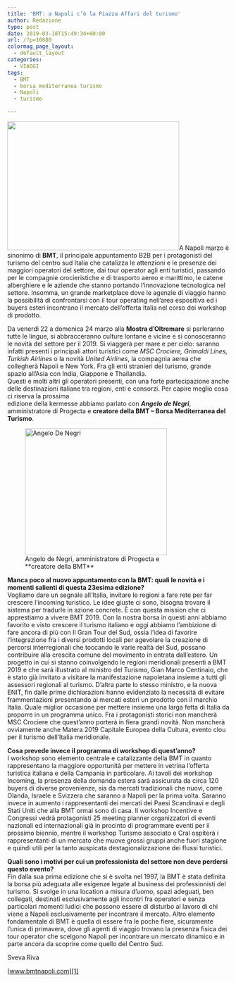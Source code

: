 ```yaml
---
title: 'BMT: a Napoli c’è la Piazza Affari del turismo'
author: Redazione
type: post
date: 2019-03-18T15:49:34+00:00
url: /?p=10880
colormag_page_layout:
  - default_layout
categories:
  - VIAGGI
tags:
  - BMT
  - borsa mediterranea turismo
  - Napoli
  - turismo

---
```

<img decoding="async" loading="lazy" class="alignleft wp-image-10881 " src="https://progressonline.it/wp-content/uploads/2019/03/21037_161_medium.jpg" alt="" width="390" height="293" />A Napoli marzo è sinonimo di **BMT**, il principale appuntamento B2B per i protagonisti del turismo del centro sud Italia che catalizza le attenzioni e le presenze dei maggiori operatori del settore, dai tour operator agli enti turistici, passando per le compagnie crocieristiche e di trasporto aereo e marittimo, le catene alberghiere e le aziende che stanno portando l’innovazione tecnologica nel settore. Insomma, un grande marketplace dove le agenzie di viaggio hanno la possibilità di confrontarsi con il tour operating nell’area espositiva ed i buyers esteri incontrano il mercato dell’offerta Italia nel corso dei workshop di prodotto.

Da venerdì 22 a domenica 24 marzo alla **Mostra d’Oltremare** si parleranno tutte le lingue, si abbracceranno culture lontane e vicine e si conosceranno le novità del settore per il 2019. Si viaggerà per mare e per cielo: saranno infatti presenti i principali attori turistici come _MSC Crociere, Grimaldi Lines, Turkish Airlines_ o la novità _United Airlines_, la compagnia aerea che collegherà Napoli e New York. Fra gli enti stranieri del turismo, grande spazio all’Asia con India, Giappone e Thailandia.  
Questi e molti altri gli operatori presenti, con una forte partecipazione anche delle destinazioni italiane tra regioni, enti e consorzi. Per capire meglio cosa ci riserva la prossima  
edizione della kermesse abbiamo parlato con _**Angelo de Negri**_, amministratore di Progecta e **creatore della BMT – Borsa Mediterranea del Turismo**.

<figure id="attachment_10883" aria-describedby="caption-attachment-10883" style="width: 322px" class="wp-caption alignright"><img decoding="async" loading="lazy" class="wp-image-10883 " src="https://progressonline.it/wp-content/uploads/2019/03/BMT-Angelo-de-Negri-300x269.jpg" alt="Angelo De Negri" width="322" height="288" /><figcaption id="caption-attachment-10883" class="wp-caption-text">Angelo de Negri, amministratore di Progecta e **creatore della BMT**</figcaption></figure>

**Manca poco al nuovo appuntamento con la BMT: quali le novità e i momenti salienti di questa 23esima edizione?**  
Vogliamo dare un segnale all’Italia, invitare le regioni a fare rete per far crescere l’incoming turistico. Le idee giuste ci sono, bisogna trovare il sistema per tradurle in azione concrete. È con questa mission che ci apprestiamo a vivere BMT 2019. Con la nostra borsa in questi anni abbiamo favorito e visto crescere il turismo italiano e oggi abbiamo l’ambizione di fare ancora di più con Il Gran Tour del Sud, ossia l’idea di favorire l’integrazione fra i diversi prodotti locali per agevolare la creazione di percorsi interregionali che toccando le varie realtà del Sud, possano contribuire alla crescita comune del movimento in entrata dall’estero. Un progetto in cui si stanno coinvolgendo le regioni meridionali presenti a BMT 2019 e che sarà illustrato al ministro del Turismo, Gian Marco Centinaio, che è stato già invitato a visitare la manifestazione napoletana insieme a tutti gli assessori regionali al turismo. D’altra parte lo stesso ministro, e la nuova ENIT, fin dalle prime dichiarazioni hanno evidenziato la necessità di evitare frammentazioni presentando ai mercati esteri un prodotto con il marchio Italia. Quale miglior occasione per mettere insieme una larga fetta di Italia da proporre in un programma unico. Fra i protagonisti storici non mancherà MSC Crociere che quest’anno porterà in fiera grandi novità. Non mancherà ovviamente anche Matera 2019 Capitale Europea della Cultura, evento clou per il turismo dell’Italia meridionale.

**Cosa prevede invece il programma di workshop di quest’anno?**  
I workshop sono elemento centrale e catalizzante della BMT in quanto rappresentano la maggiore opportunità per mettere in vetrina l’offerta turistica italiana e della Campania in particolare. Ai tavoli dei workshop Incoming, la presenza della domanda estera sarà assicurata da circa 120 buyers di diverse provenienze, sia da mercati tradizionali che nuovi, come Olanda, Israele e Svizzera che saranno a Napoli per la prima volta. Saranno invece in aumento i rappresentanti dei mercati dei Paesi Scandinavi e degli Stati Uniti che alla BMT ormai sono di casa. Il workshop Incentive e Congressi vedrà protagonisti 25 meeting planner organizzatori di eventi nazionali ed internazionali già in procinto di programmare eventi per il prossimo biennio, mentre il workshop Turismo associato e Cral ospiterà i rappresentanti di un mercato che muove grossi gruppi anche fuori stagione e quindi utili per la tanto auspicata destagionalizzazione dei flussi turistici.

**Quali sono i motivi per cui un professionista del settore non deve perdersi questo evento?**  
Fin dalla sua prima edizione che si è svolta nel 1997, la BMT è stata definita la borsa più adeguata alle esigenze legate al business dei professionisti del turismo. Si svolge in una location a misura d’uomo, spazi adeguati, ben collegati, destinati esclusivamente agli incontri fra operatori e senza particolari momenti ludici che possono essere di disturbo al lavoro di chi viene a Napoli esclusivamente per incontrare il mercato. Altro elemento fondamentale di BMT è quella di essere fra le poche fiere, sicuramente l’unica di primavera, dove gli agenti di viaggio trovano la presenza fisica dei tour operator che scelgono Napoli per incontrare un mercato dinamico e in parte ancora da scoprire come quello del Centro Sud.

Sveva Riva

[www.bmtnapoli.com][1]

 [1]: https://www.bmtnapoli.com